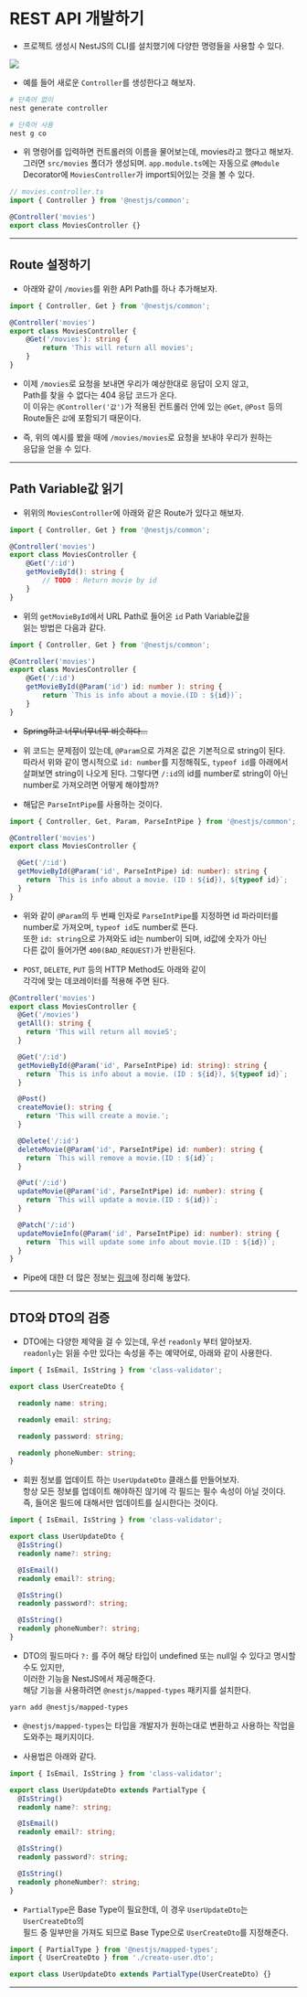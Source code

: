 <h1>REST API 개발하기</h1>

* 프로젝트 생성시 NestJS의 CLI를 설치했기에 다양한 명령들을 사용할 수 있다.

![](2021-01-30-13-56-16.png)

* 예를 들어 새로운 `Controller`를 생성한다고 해보자.
```sh
# 단축어 없이
nest generate controller

# 단축어 사용
nest g co
```

* 위 명령어를 입력하면 컨트롤러의 이름을 물어보는데, movies라고 했다고 해보자.   
  그러면 `src/movies` 폴더가 생성되며. `app.module.ts`에는 자동으로 `@Module`   
  Decorator에 `MoviesController`가 import되어있는 것을 볼 수 있다.

```ts
// movies.controller.ts
import { Controller } from '@nestjs/common';

@Controller('movies')
export class MoviesController {}
```
<hr/>

<h2>Route 설정하기</h2>

* 아래와 같이 `/movies`를 위한 API Path를 하나 추가해보자.
```ts
import { Controller, Get } from '@nestjs/common';

@Controller('movies')
export class MoviesController {
    @Get('/movies'): string {
        return 'This will return all movies';
    }
}
```

* 이제 `/movies`로 요청을 보내면 우리가 예상한대로 응답이 오지 않고,   
  Path를 찾을 수 없다는 404 응답 코드가 온다.   
  이 이유는 `@Controller('값')`가 적용된 컨트롤러 안에 있는 `@Get`, `@Post` 등의   
  Route들은 `값`에 포함되기 때문이다.

* 즉, 위의 예시를 봤을 때에 `/movies/movies`로 요청을 보내야 우리가 원하는   
  응답을 얻을 수 있다.
<hr/>

<h2>Path Variable값 읽기</h2>

* 위위의 `MoviesController`에 아래와 같은 Route가 있다고 해보자.
```ts
import { Controller, Get } from '@nestjs/common';

@Controller('movies')
export class MoviesController {
    @Get('/:id')
    getMovieById(): string {
        // TODO : Return movie by id
    }
}
```

* 위의 `getMovieById`에서 URL Path로 들어온 `id` Path Variable값을   
  읽는 방법은 다음과 같다. 

```ts
import { Controller, Get } from '@nestjs/common';

@Controller('movies')
export class MoviesController {
    @Get('/:id')
    getMovieById(@Param('id') id: number ): string {
        return `This is info about a movie.(ID : ${id})`;
    }
}
```

* ~~Spring하고 너무너무너무 비슷하다...~~

* 위 코드는 문제점이 있는데, `@Param`으로 가져온 값은 기본적으로 string이 된다.   
  따라서 위와 같이 명시적으로 `id: number`를 지정해줘도, `typeof id`를 아래에서   
  살펴보면 string이 나오게 된다. 그렇다면 `/:id`의 id를 number로 string이 아닌   
  number로 가져오려면 어떻게 해야할까?

* 해답은 `ParseIntPipe`를 사용하는 것이다.
```ts
import { Controller, Get, Param, ParseIntPipe } from '@nestjs/common';

@Controller('movies')
export class MoviesController {

  @Get('/:id')
  getMovieById(@Param('id', ParseIntPipe) id: number): string {
    return `This is info about a movie. (ID : ${id}), ${typeof id}`;
  }
}
```

* 위와 같이 `@Param`의 두 번째 인자로 `ParseIntPipe`를 지정하면 id 파라미터를   
  number로 가져오며, `typeof id`도 number로 뜬다.   
  또한 `id: string`으로 가져와도 id는 number이 되며, id값에 숫자가 아닌   
  다른 값이 들어가면 `400(BAD_REQUEST)`가 반환된다.

* `POST`, `DELETE`, `PUT` 등의 HTTP Method도 아래와 같이   
  각각에 맞는 데코레이터를 적용해 주면 된다.
```ts
@Controller('movies')
export class MoviesController {
  @Get('/movies')
  getAll(): string {
    return 'This will return all movieS';
  }

  @Get('/:id')
  getMovieById(@Param('id', ParseIntPipe) id: string): string {
    return `This is info about a movie. (ID : ${id}), ${typeof id}`;
  }

  @Post()
  createMovie(): string {
    return 'This will create a movie.';
  }

  @Delete('/:id')
  deleteMovie(@Param('id', ParseIntPipe) id: number): string {
    return `This will remove a movie.(ID : ${id}`;
  }

  @Put('/:id')
  updateMovie(@Param('id', ParseIntPipe) id: number): string {
    return `This will update a movie.(ID : ${id})`;
  }

  @Patch('/:id')
  updateMovieInfo(@Param('id', ParseIntPipe) id: number): string {
    return `This will update some info about movie.(ID : ${id})`;
  }
}
```

* Pipe에 대한 더 많은 정보는 <a href="https://github.com/sangwoo-98/Study/blob/master/NestJS/Pipes%20%EB%B0%8F%20Request%20Body%EC%9D%98%20%20%EA%B2%80%EC%A6%9D.md">링크</a>에 정리해 놓았다.
<hr/>

<h2>DTO와 DTO의 검증</h2>

* DTO에는 다양한 제약을 걸 수 있는데, 우선 `readonly` 부터 알아보자.   
  `readonly`는 읽을 수만 있다는 속성을 주는 예약어로, 아래와 같이 사용한다.
```ts
import { IsEmail, IsString } from 'class-validator';

export class UserCreateDto {

  readonly name: string;

  readonly email: string;

  readonly password: string;

  readonly phoneNumber: string;
}
```

* 회원 정보를 업데이트 하는 `UserUpdateDto` 클래스를 만들어보자.   
  항상 모든 정보를 업데이트 해야하진 않기에 각 필드는 필수 속성이 아닐 것이다.   
  즉, 들어온 필드에 대해서만 업데이트를 실시한다는 것이다.
```ts
import { IsEmail, IsString } from 'class-validator';

export class UserUpdateDto {
  @IsString()
  readonly name?: string;

  @IsEmail()
  readonly email?: string;

  @IsString()
  readonly password?: string;

  @IsString()
  readonly phoneNumber?: string;
}
```

* DTO의 필드마다 `?:` 를 주어 해당 타입이 undefined 또는 null일 수 있다고 명시할 수도 있지만,   
  이러한 기능을 NestJS에서 제공해준다.   
  해당 기능을 사용하려면 `@nestjs/mapped-types` 패키지를 설치한다.
```
yarn add @nestjs/mapped-types
```

* `@nestjs/mapped-types`는 타입을 개발자가 원하는대로 변환하고 사용하는 작업을 도와주는 패키지이다.

* 사용법은 아래와 같다.
```ts
import { IsEmail, IsString } from 'class-validator';

export class UserUpdateDto extends PartialType {
  @IsString()
  readonly name?: string;

  @IsEmail()
  readonly email?: string;

  @IsString()
  readonly password?: string;

  @IsString()
  readonly phoneNumber?: string;
}
```

* `PartialType`은 Base Type이 필요한데, 이 경우 `UserUpdateDto`는 `UserCreateDto`의   
  필드 중 일부만을 가져도 되므로 Base Type으로 `UserCreateDto`를 지정해준다.
```ts
import { PartialType } from '@nestjs/mapped-types';
import { UserCreateDto } from './create-user.dto';

export class UserUpdateDto extends PartialType(UserCreateDto) {}
```
<hr/>